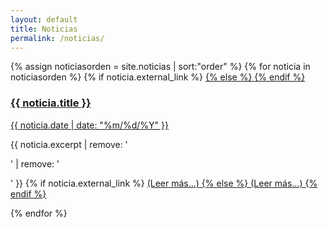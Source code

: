 ```yaml
---
layout: default
title: Noticias
permalink: /noticias/
---
```

<section>
{% assign noticiasorden = site.noticias | sort:"order" %}
  {% for noticia in noticiasorden %}
      {% if noticia.external_link %}
        <a href="http://{{ noticia.external_link }}">
      {% else %}
        <a href="{{ noticia.url }}">
      {% endif %}
        <h3>{{ noticia.title }}</h3>
        <span>{{ noticia.date | date: "%m/%d/%Y" }}</span>
      </a>
      <p>{{ noticia.excerpt | remove: '<p>' | remove: '</p>' }}
      {% if noticia.external_link %}
        <a class="leermas" href="http://{{ noticia.external_link }}">(Leer más...)
      {% else %}
        <a class="leermas" href="{{ noticia.url }}">(Leer más...)
      {% endif %}
        </a>
      </p>
  {% endfor %}
</section>
